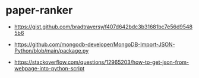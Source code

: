 # paper-ranker

* https://gist.github.com/bradtraversy/f407d642bdc3b31681bc7e56d95485b6

* https://github.com/mongodb-developer/MongoDB-Import-JSON-Python/blob/main/package.py

* https://stackoverflow.com/questions/12965203/how-to-get-json-from-webpage-into-python-script